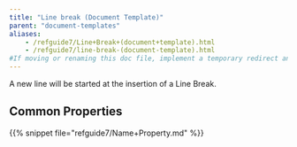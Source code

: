 ```yaml
---
title: "Line break (Document Template)"
parent: "document-templates"
aliases:
    - /refguide7/Line+Break+(document+template).html
    - /refguide7/line-break-(document-template).html
#If moving or renaming this doc file, implement a temporary redirect and let the respective team know they should update the URL in the product. See Mapping to Products for more details.
---
```



A new line will be started at the insertion of a Line Break.

## Common Properties

{{% snippet file="refguide7/Name+Property.md" %}}
